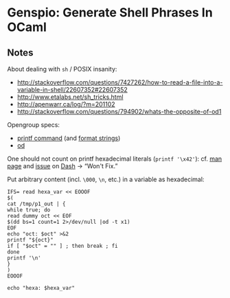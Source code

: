Genspio: Generate Shell Phrases In OCaml
========================================


## Notes

About dealing with `sh` / POSIX insanity:

- <http://stackoverflow.com/questions/7427262/how-to-read-a-file-into-a-variable-in-shell/22607352#22607352>
- <http://www.etalabs.net/sh_tricks.html> 
- <http://apenwarr.ca/log/?m=201102>
- <http://stackoverflow.com/questions/794902/whats-the-opposite-of-od1>

Opengroup specs:

- [printf command](http://pubs.opengroup.org/onlinepubs/9699919799/utilities/printf.html)
  (and
  [format strings](http://pubs.opengroup.org/onlinepubs/9699919799/basedefs/V1_chap05.html#tag_05))
- [od](http://pubs.opengroup.org/onlinepubs/9699919799/utilities/od.html)


One should not count on printf hexadecimal literals (`printf '\x42'`):
cf.
[man page](http://www.unix.com/man-page/POSIX/1posix/printf/) and
[issue](https://bugs.launchpad.net/ubuntu/+source/dash/+bug/1499473)
on
[Dash](https://en.wikipedia.org/wiki/Almquist_shell)
→ “Won't Fix.”

Put arbitrary content (incl. `\000`, `\n`, etc.) in a variable as hexadecimal:

```shell
IFS= read hexa_var << EOOOF
$(
cat /tmp/p1_out | {
while true; do
read dummy oct << EOF
$(dd bs=1 count=1 2>/dev/null |od -t x1)
EOF
echo "oct: $oct" >&2
printf "${oct}"
if [ "$oct" = "" ] ; then break ; fi
done
printf '\n'
}
)
EOOOF

echo "hexa: $hexa_var"
```


